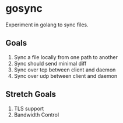 # gosync
Experiment in golang to sync files. 

## Goals
1. Sync a file locally from one path to another
2. Sync should send minimal diff
3. Sync over tcp between client and daemon
4. Sync over udp between client and daemon

## Stretch Goals
1. TLS support
2. Bandwidth Control
